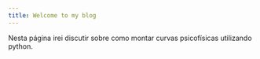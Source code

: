 ```yaml
---
title: Welcome to my blog
---
```


Nesta página irei discutir sobre como montar curvas psicofísicas utilizando python.
